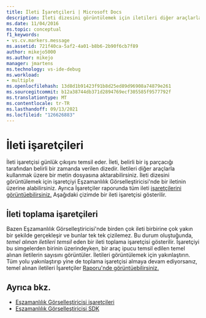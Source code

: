 ```yaml
---
title: İleti İşaretçileri | Microsoft Docs
description: İleti dizesini görüntülemek için iletileri diğer araçlarla kullanmak üzere bir metin dosyasına dışarı aktarmayı ve işaretçiyi Eşzamanlılık Görselleştiricisi'nde bir iletinin üzerinde nasıl kullanabileceğinizi öğrenin.
ms.date: 11/04/2016
ms.topic: conceptual
f1_keywords:
- vs.cv.markers.message
ms.assetid: 721f40ca-5af2-4a01-b8b6-2b90f6cb7f89
author: mikejo5000
ms.author: mikejo
manager: jmartens
ms.technology: vs-ide-debug
ms.workload:
- multiple
ms.openlocfilehash: 13d8d1b91423f91b8d25ed89d96908a74879e261
ms.sourcegitcommit: b12a38744db371d2894769ecf305585f9577792f
ms.translationtype: MT
ms.contentlocale: tr-TR
ms.lasthandoff: 09/13/2021
ms.locfileid: "126626883"
---
```

# <a name="message-markers"></a>İleti işaretçileri
İleti işaretçisi günlük çıkışını temsil eder. İleti, belirli bir iş parçacığı tarafından belirli bir zamanda verilen dizedir. İletileri diğer araçlarla kullanmak üzere bir metin dosyasına aktarabilirsiniz. İleti dizesini görüntülemek için işaretçiyi Eşzamanlılık Görselleştiricisi'nde bir iletinin üzerine alabilirsiniz. Ayrıca İşaretçiler raporunda tüm ileti [işaretçilerini görüntüebilirsiniz.](../profiling/markers-report.md)  Aşağıdaki çizimde bir ileti işaretçisi gösterilir.

## <a name="message-aggregation-markers"></a>İleti toplama işaretçileri
 Bazen Eşzamanlılık Görselleştiricisi'nde birden çok ileti birbirine çok yakın bir şekilde gerçekleşir ve bunlar tek tek çizilemez. Bu durum oluştuğunda, *temel alınan iletileri temsil* eden bir ileti toplama işaretçisi gösterilir. İşaretçiyi bu simgelerden birinin üzerindeyken, bir araç ipucu temsil edilen temel alınan iletilerin sayısını görüntüler. İletileri görüntülemek için yakınlaştırın.  Tüm yolu yakınlaştırıp yine de toplama işaretçisi almaya devam ediyorsanız, temel alınan iletileri İşaretçiler [Raporu'nde görüntüebilirsiniz.](../profiling/markers-report.md)

## <a name="see-also"></a>Ayrıca bkz.
- [Eşzamanlılık Görselleştiricisi işaretçileri](../profiling/concurrency-visualizer-markers.md)
- [Eşzamanlılık Görselleştiricisi SDK](../profiling/concurrency-visualizer-sdk.md)
